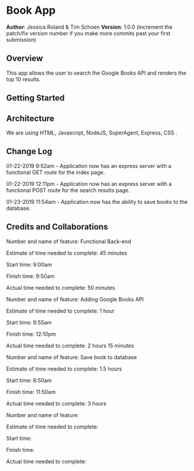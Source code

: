 # Book App

**Author**: Jessica Roland & Tim Schoen
**Version**: 1.0.0 (increment the patch/fix version number if you make more commits past your first submission)

## Overview
This app allows the user to search the Google Books API and renders the top 10 results.

## Getting Started
<!-- What are the steps that a user must take in order to build this app on their own machine and get it running? -->

## Architecture
<!-- Provide a detailed description of the application design. What technologies (languages, libraries, etc) you're using, and any other relevant design information. -->
We are using HTML, Javascript, NodeJS, SuperAgent, Express, CSS .

## Change Log
<!-- Use this area to document the iterative changes made to your application as each feature is successfully implemented. Use time stamps. Here's an examples:

01-01-2001 4:59pm - Application now has a fully-functional express server, with GET and POST routes for the book resource. -->

01-22-2019 9:52am - Application now has an express server with a functional GET route for the index page.

01-22-2019 12:11pm - Application now has an express server with a functional POST route for the search results page.

01-23-2019 11:54am - Application now has the ability to save books to the database.

## Credits and Collaborations
<!-- Give credit (and a link) to other people or resources that helped you build this application. -->

Number and name of feature: Functional Back-end

Estimate of time needed to complete: 45 minutes

Start time: 9:00am

Finish time: 9:50am

Actual time needed to complete: 50 minutes

Number and name of feature: Adding Google Books API

Estimate of time needed to complete: 1 hour

Start time: 9:55am

Finish time: 12:10pm

Actual time needed to complete: 2 hours 15 minutes

Number and name of feature: Save book to database

Estimate of time needed to complete: 1.5 hours

Start time: 8:50am

Finish time: 11:50am

Actual time needed to complete: 3 hours

Number and name of feature: 

Estimate of time needed to complete: 

Start time: 

Finish time: 

Actual time needed to complete: